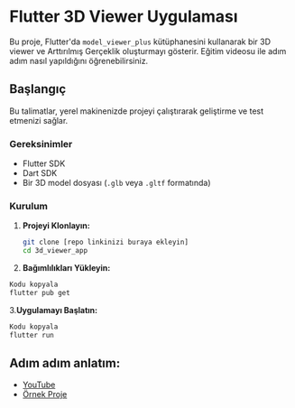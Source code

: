 # Flutter 3D Viewer Uygulaması

Bu proje, Flutter'da `model_viewer_plus` kütüphanesini kullanarak bir 3D viewer ve Arttırılmış Gerçeklik oluşturmayı gösterir. Eğitim videosu ile adım adım nasıl yapıldığını öğrenebilirsiniz.

## Başlangıç

Bu talimatlar, yerel makinenizde projeyi çalıştırarak geliştirme ve test etmenizi sağlar.

### Gereksinimler

- Flutter SDK
- Dart SDK
- Bir 3D model dosyası (`.glb` veya `.gltf` formatında)

### Kurulum

1. **Projeyi Klonlayın:**
   ```bash
   git clone [repo linkinizi buraya ekleyin]
   cd 3d_viewer_app
   ````
2. **Bağımlılıkları Yükleyin:**
  ```bash
  Kodu kopyala
  flutter pub get
  ```
3.**Uygulamayı Başlatın:**
  ```bash
  Kodu kopyala
  flutter run
  ```

## Adım adım anlatım:
- [YouTube](https://youtu.be/PQLSQ3l2OUg)
- [Örnek Proje](https://github.com/NNakreSS/space_voyage)
